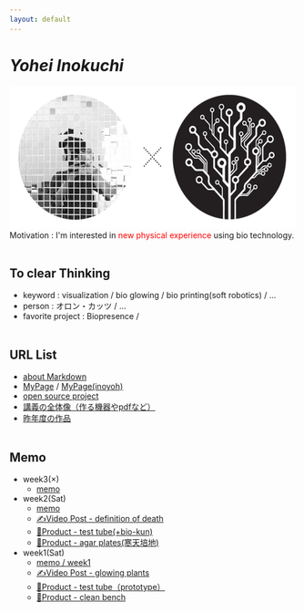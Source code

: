 ```yaml
---
layout: default
---
```


# _Yohei Inokuchi_
<img style="width : 550px; height : 250px;" src="image/profile_bio.png"><br>
Motivation : I'm interested in <span style="color: red;">new physical experience</span> using bio technology.
<br><br>

## To clear Thinking
- keyword : visualization / bio glowing / bio printing(soft robotics) / ...
- person : オロン・カッツ / ...
- favorite project : Biopresence /
<br><br>

## URL List
- [about Markdown](https://github.com/BioClub/Practice-Repository/blob/master/Reference.md)
- [MyPage](http://bha5.bioclub.org/participants/yohei/) / [MyPage(inoyoh)](https://inoyoh.github.io/BHA5/participants/yohei/)
- [open source project](https://www.hackteria.org/wiki/Collection_of_DIY_Biology,_Open_Source_Art_Projects)
- [講義の全体像（作る機器やpdfなど）](http://biohackacademy.github.io/bha5/classes/)
- [昨年度の作品](https://github.com/BioClub/lab/wiki/bha4)
<br><br>

## Memo
- week3(×)
  - [memo](../yohei/memo.html#week3)
- week2(Sat)
  - [memo](../yohei/memo.html#week2)
  - [✍️Video Post - definition of death](http://bha5.bioclub.org/general/2018/02/10/definition_of_death.html)
  - [🔨Product - test tube(+bio-kun)](../yohei/product.html)
  - [🔨Product - agar plates(寒天培地)](../yohei/product.html)
- week1(Sat)
  - [memo / week1](../yohei/memo.html#week1)
  - [✍️Video Post - glowing plants](http://bha5.bioclub.org/general/2018/02/03/glowing_plants.html)
  - [🔨Product - test tube（prototype）](../yohei/product.html)
  - [🔨Product - clean bench](../yohei/product.html)
<br>
<br>
